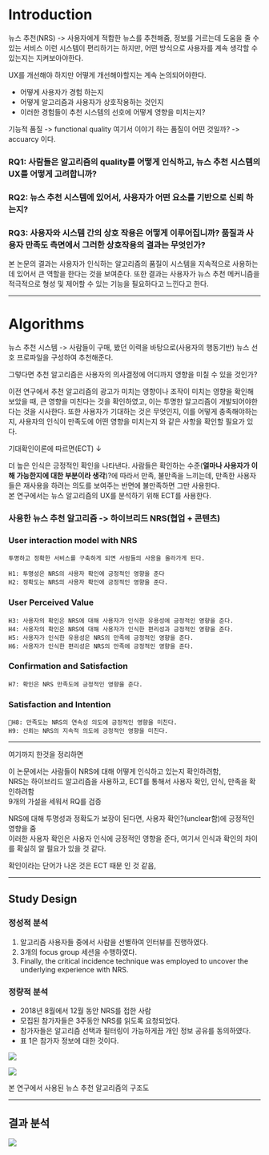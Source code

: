 
# Introduction

뉴스 추천(NRS) -> 사용자에게 적합한 뉴스를 추천해줌, 정보를 거르는데 도움을 줄 수 있는 서비스
이런 시스템이 편리하기는 하지만, 어떤 방식으로 사용자를 계속 생각할 수 있는지는 지켜보아야한다. 

UX를 개선해야 하지만 어떻게 개선해야할지는 계속 논의되어야한다. 
- 어떻게 사용자가 경험 하는지
- 어떻게 알고리즘과 사용자가 상호작용하는 것인지
- 이러한 경험들이 추천 시스템의 선호에 어떻게 영향을 미치는지?

기능적 품질 -> functional quality
여기서 이야기 하는 품질이 어떤 것일까? -> accuarcy 이다.

###  RQ1: 사람들은 알고리즘의 quality를 어떻게 인식하고, 뉴스 추천 시스템의 UX를 어떻게 고려합니까?
### RQ2: 뉴스 추천 시스템에 있어서, 사용자가 어떤 요소를 기반으로 신뢰 하는지?
### RQ3:  사용자와 시스템 간의 상호 작용은 어떻게 이루어집니까? 품질과 사용자 만족도 측면에서 그러한 상호작용의 결과는 무엇인가?

본 논문의 결과는 사용자가 인식하는 알고리즘의 품질이 시스템을 지속적으로 사용하는데 있어서 큰 역할을 한다는 것을 보여준다. 
또한 결과는 사용자가 뉴스 추천 메커니즘을 적극적으로 형성 및 제어할 수 있는 기능을 필요하다고 느낀다고 한다.

---
# Algorithms

뉴스 추천 시스템 -> 사람들이 구매, 봤던 이력을 바탕으로(사용자의 행동기반) 뉴스 선호 프로파일을 구성하여 추천해준다. 

그렇다면 추천 알고리즘은 사용자의 의사결정에 어디까지 영향을 미칠 수 있을 것인가?

이전 연구에서 추천 알고리즘의 광고가 미치는 영향이나 조작이 미치는 영향을 확인해 보았을 때, 큰 영향을 미친다는 것을 확인하였고, 이는 투명한 알고리즘이 개발되어야한다는 것을 시사한다.
또한 사용자가 기대하는 것은 무엇인지, 이를 어떻게 충족해야하는지, 사용자의 인식이 만족도에 어떤 영향을 미치는지 와 같은 사항을 확인할 필요가 있다. 

기대확인이론에 따르면(ECT)  ↓

더 높은 인식은 긍정적인 확인을 나타낸다. 사람들은 확인하는  수준(**얼마나 사용자가 이해 가능한지에 대한 부분이라 생각**)?에 따라서 만족, 불만족을 느끼는데, 만족한 사용자들은 재사용을 하려는 의도를 보여주는 반면에 불만족하면 그만  사용한다.    
본 연구에서는 뉴스 알고리즘의 UX를 분석하기 위해 ECT를 사용한다. 

### 사용한 뉴스 추천 알고리즘 -> 하이브리드 NRS(협업 + 콘텐츠)

### User interaction model with NRS  
	투명하고 정확한 서비스를 구축하게 되면 사람들의 사용을 올라가게 된다.     
	
	H1: 투명성은 NRS의 사용자 확인에 긍정적인 영향을 준다  
	H2: 정확도는 NRS의 사용자 확인에 긍정적인 영향을 준다.  

### User Perceived Value   
	H3: 사용자의 확인은 NRS에 대해 사용자가 인식한 유용성에 긍정적인 영향을 준다.   
	H4: 사용자의 확인은 NRS에 대해 사용자가 인식한 편리성과 긍정적인 영향을 준다.   
	H5: 사용자가 인식한 유용성은 NRS의 만족에 긍정적인 영향을 준다.  
	H6: 사용자가 인식한 편리성은 NRS의 만족에 긍정적인 영향을 준다.     

### Confirmation and Satisfaction  
	H7: 확인은 NRS 만족도에 긍정적인 영향을 준다.

### Satisfaction and Intention
	H8: 만족도는 NRS의 연속성 의도에 긍정적인 영향을 미친다.  
	H9: 신뢰는 NRS의 지속적 의도에 긍정적인 영향을 미친다.

_______
여기까지 한것을 정리하면

이 논문에서는 사람들이 NRS에 대해 어떻게 인식하고 있는지 확인하려함,   
NRS는 하이브리드 알고리즘을 사용하고, ECT를 통해서 사용자 확인, 인식, 만족을 확인하려함  
9개의 가설을 세워서 RQ를 검증

NRS에 대해 투명성과 정확도가 보장이 된다면, 사용자 확인?(unclear함)에 긍정적인 영향을 줌  
이러한 사용자 확인은 사용자 인식에 긍정적인 영향을 준다, 여기서 인식과 확인의 차이를 확실히 알 필요가 있을 것 같다.  

확인이라는 단어가 나온 것은 ECT 때문 인 것 같음,  

---
## Study Design

### 정성적 분석  
1. 알고리즘 사용자들 중에서 사람을 선별하여 인터뷰를 진행하였다. 
2. 3개의 focus group 세션을 수행하였다.
3. Finally, the critical incidence technique was employed to uncover the underlying experience with NRS.

### 정량적 분석
- 2018년 8월에서 12월 동안 NRS를 접한 사람
- 모집된 참가자들은 3주동안 NRS를 읽도록 요청되었다.  
- 참가자들은 알고리즘 선택과 필터링이 가능하게끔 개인 정보 공유를 동의하였다.
- 표 1은 참가자 정보에 대한 것이다. 

![](https://i.imgur.com/KjqT1VJ.png)

![](https://i.imgur.com/Yo6KjJH.png)

본 연구에서 사용된 뉴스 추천 알고리즘의 구조도

---
## 결과 분석 

![](https://i.imgur.com/E1TjV4E.png)



